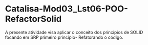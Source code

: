 # Catalisa-Mod03_Lst06-POO-RefactorSolid
A presente atividade visa aplicar o conceito dos principios de SOLID focando em SRP primeiro principio- Refatorando o código.
